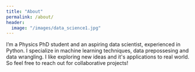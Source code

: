 ```yaml
---
title: "About"
permalink: /about/
header:
  image: "/images/data_science1.jpg"
---
```


I’m a Physics PhD student and an aspiring data scientist, experienced in Python. I specialize in machine learning techniques, data prepossesing and data wrangling. I like exploring new ideas and it's applications to real world. So feel free to reach out for collaborative projects!

